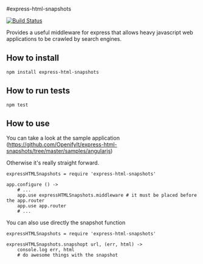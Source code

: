 #express-html-snapshots

[![Build Status](https://travis-ci.org/OpenifyIt/express-html-snapshots.png?branch=master)](https://travis-ci.org/OpenifyIt/express-html-snapshots)

Provides a useful middleware for express that allows heavy javascript web applications to be crawled by search engines.

## How to install

    npm install express-html-snapshots

## How to run tests

    npm test

## How to use

You can take a look at the sample application (https://github.com/OpenifyIt/express-html-snapshots/tree/master/samples/angularjs)

Otherwise it's really straight forward.

    expressHTMLSnapshots = require 'express-html-snapshots'
    
    app.configure () ->
        # ...
        app.use expressHTMLSnapshots.middleware # it must be placed before the app.router
        app.use app.router
        # ...
    
You can also use directly the snapshot function

    expressHTMLSnapshots = require 'express-html-snapshots'
    
    expressHTMLSnapshots.snapshopt url, (err, html) ->
        console.log err, html
        # do awesome things with the snapshot
